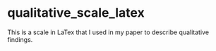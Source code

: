 # qualitative_scale_latex
This is a scale in LaTex that I used in my paper to describe qualitative findings. 
